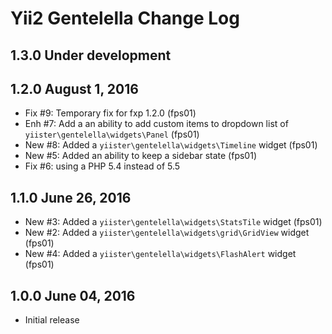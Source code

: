 Yii2 Gentelella Change Log
==========================

1.3.0 Under development
-----------------------

1.2.0 August 1, 2016
--------------------

- Fix #9: Temporary fix for fxp 1.2.0 (fps01)
- Enh #7: Add a an ability to add custom items to dropdown list of `yiister\gentelella\widgets\Panel` (fps01)
- New #8: Added a `yiister\gentelella\widgets\Timeline` widget (fps01)
- New #5: Added an ability to keep a sidebar state (fps01)
- Fix #6: using a PHP 5.4 instead of 5.5

1.1.0 June 26, 2016
-------------------

- New #3: Added a `yiister\gentelella\widgets\StatsTile` widget (fps01)
- New #2: Added a `yiister\gentelella\widgets\grid\GridView` widget (fps01)
- New #4: Added a `yiister\gentelella\widgets\FlashAlert` widget (fps01)

1.0.0 June 04, 2016
-------------------

- Initial release